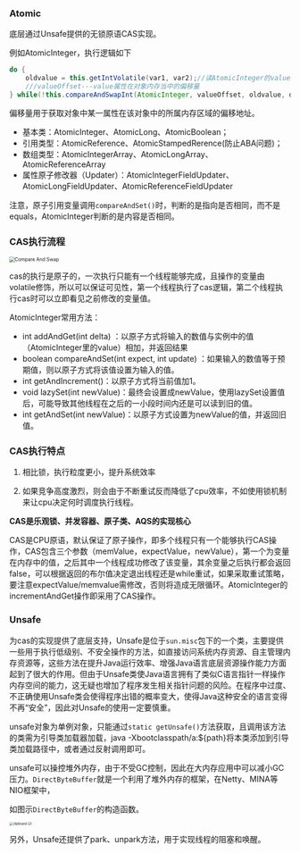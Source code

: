 ### Atomic

底层通过Unsafe提供的无锁原语CAS实现。

例如AtomicInteger，执行逻辑如下

```java
do {
    oldvalue = this.getIntVolatile(var1, var2);//读AtomicInteger的value值
    ///valueOffset---value属性在对象内存当中的偏移量
} while(!this.compareAndSwapInt(AtomicInteger, valueOffset, oldvalue, oldvalue + 1));
```

偏移量用于获取对象中某一属性在该对象中的所属内存区域的偏移地址。

- 基本类：AtomicInteger、AtomicLong、AtomicBoolean；
- 引用类型：AtomicReference、AtomicStampedRerence(防止ABA问题)；
- 数组类型：AtomicIntegerArray、AtomicLongArray、AtomicReferenceArray
- 属性原子修改器（Updater）：AtomicIntegerFieldUpdater、AtomicLongFieldUpdater、AtomicReferenceFieldUpdater

注意，原子引用变量调用`compareAndSet()`时，判断的是指向是否相同，而不是equals，AtomicInteger判断的是内容是否相同。

### CAS执行流程

<img src="https://imagebag.oss-cn-chengdu.aliyuncs.com/img/Compare And Swap【更多一手资源加微信itit11223344】.jpg" alt="Compare And Swap" style="zoom: 60%;" />

cas的执行是原子的，一次执行只能有一个线程能够完成，且操作的变量由volatile修饰，所以可以保证可见性，第一个线程执行了cas逻辑，第二个线程执行cas时可以立即看见之前修改的变量值。

AtomicInteger常用方法：

- int addAndGet(int delta) ：以原子方式将输入的数值与实例中的值（AtomicInteger里的value）相加，并返回结果
- boolean compareAndSet(int expect, int update) ：如果输入的数值等于预期值，则以原子方式将该值设置为输入的值。
- int getAndIncrement()：以原子方式将当前值加1。
- void lazySet(int newValue)：最终会设置成newValue，使用lazySet设置值后，可能导致其他线程在之后的一小段时间内还是可以读到旧的值。
- int getAndSet(int newValue)：以原子方式设置为newValue的值，并返回旧值。

### CAS执行特点

1. 相比锁，执行粒度更小，提升系统效率

2. 如果竞争高度激烈，则会由于不断重试反而降低了cpu效率，不如使用锁机制来让cpu决定何时调度执行线程。

**CAS是乐观锁、并发容器、原子类、AQS的实现核心**

CAS是CPU原语，默认保证了原子操作，即多个线程只有一个能够执行CAS操作，CAS包含三个参数（memValue，expectValue，newValue），第一个为变量在内存中的值，之后其中一个线程成功修改了该变量，其余变量之后执行都会返回false，可以根据返回的布尔值决定退出线程还是while重试，如果采取重试策略，要注意expectValue/memvalue需修改，否则将造成无限循环。AtomicInteger的incrementAndGet操作即采用了CAS操作。

### Unsafe

为cas的实现提供了底层支持，Unsafe是位于`sun.misc`包下的一个类，主要提供一些用于执行低级别、不安全操作的方法，如直接访问系统内存资源、自主管理内存资源等，这些方法在提升Java运行效率、增强Java语言底层资源操作能力方面起到了很大的作用。但由于Unsafe类使Java语言拥有了类似C语言指针一样操作内存空间的能力，这无疑也增加了程序发生相关指针问题的风险。在程序中过度、不正确使用Unsafe类会使得程序出错的概率变大，使得Java这种安全的语言变得不再“安全”，因此对Unsafe的使用一定要慎重。

unsafe对象为单例对象，只能通过`static getUnsafe()`方法获取，且调用该方法的类需为引导类加载器加载，java -Xbootclasspath/a:${path}将本类添加到引导类加载路径中，或者通过反射调用即可。

unsafe可以操控堆外内存，由于不受GC控制，因此在大内存应用中可以减小GC压力。`DirectByteBuffer`就是一个利用了堆外内存的框架，在Netty、MINA等NIO框架中，

如图示`DirectByteBuffer`的构造函数。

<img src="https://imagebag.oss-cn-chengdu.aliyuncs.com/img/clipboard (2).png" alt="clipboard (2)" style="zoom:40%;" />

另外，Unsafe还提供了park、unpark方法，用于实现线程的阻塞和唤醒。